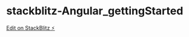 # stackblitz-Angular_gettingStarted

[Edit on StackBlitz ⚡️](https://stackblitz.com/edit/n2hmaa-safgqi)